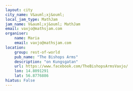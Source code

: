 ```yaml
---
layout: city
city_name: V&auml;xj&ouml;
local_jam_type: MathJam
jam_name: V&auml;xj&ouml; MathJam
email: vaxjo@mathsjam.com
organiser:
    name: Maria
    email: vaxjo@mathsjam.com
location:
    group: rest-of-world
    pub_name: "The Bishops Arms"
    description: "on Kungsgatan"
    url: https://www.facebook.com/TheBishopsArmsVaxjo/
    lon: 14.8091291
    lat: 56.8776886
hiatus: False
---
```

